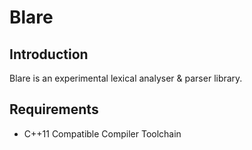 # Blare

## Introduction

Blare is an experimental lexical analyser & parser library.

## Requirements

* C++11 Compatible Compiler Toolchain
